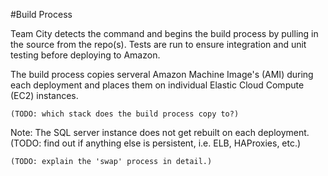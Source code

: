 #Build Process

Team City detects the command and begins the build process by pulling in the source from the repo(s). Tests are run to ensure integration and unit testing before deploying to Amazon.

The build process copies serveral Amazon Machine Image's (AMI) during each deployment and places them on individual Elastic Cloud Compute (EC2) instances.

`(TODO: which stack does the build process copy to?)`

Note: The SQL server instance does not get rebuilt on each deployment. (TODO: find out if anything else is persistent, i.e. ELB, HAProxies, etc.)

`(TODO: explain the 'swap' process in detail.)`


